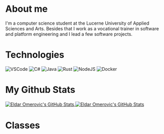 # About me

I'm a computer science student at the Lucerne University of Applied Sciences and Arts. Besides that I work as a vocational trainer in software and platform engineering and I lead a few software projects.

# Technologies

![VSCode](<https://img.shields.io/badge/Editor-VSCode-informational?style=flat&logo=visual-studio-code&logoColor=white&color=rgb(0%2C137%2C255)>)
![C#](https://img.shields.io/badge/Code-C%23-informational?style=flat&logo=csharp&logoColor=white&color=rgb(0%2C137%2C255))
![Java](<https://img.shields.io/badge/Code-Java-informational?style=flat&logo=openjdk&logoColor=white&color=rgb(0%2C137%2C255)>)
![Rust](<https://img.shields.io/badge/Code-Rust-informational?style=flat&logo=go&logoColor=white&color=rgb(0%2C137%2C255)>)
![NodeJS](https://img.shields.io/badge/Tools-NodeJS-informational?style=flat&logo=node.js&logoColor=white&color=rgb(0%2C137%2C255))
![Docker](<https://img.shields.io/badge/Tools-Docker-informational?style=flat&logo=docker&logoColor=white&color=rgb(0%2C137%2C255)>)

# My Github Stats

<a href="https://github.com/omeldar/omeldar">
  <img align="center" src="https://github-readme-stats.vercel.app/api?username=omeldar&show_icons=true&line_height=27&count_private=true&theme=transparent&show=reviews,prs_merged,prs_merged_percentage" alt="Eldar Omerovic's GitHub Stats" />
</a>
<a href="https://github.com/omeldar/omeldar">
  <img align="center" src="https://github-readme-stats.vercel.app/api/top-langs/?username=omeldar&hide=html,css,scss,pug,php,hack&theme=transparent&layout=donut" alt="Eldar Omerovic's GitHub Stats" />
</a>


# Classes

